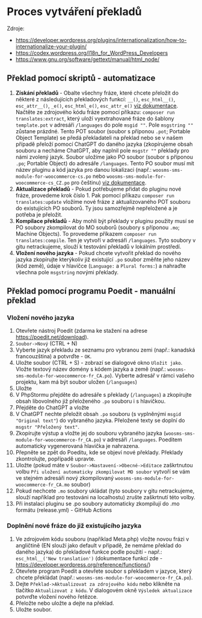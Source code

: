 # Proces vytváření překladů

Zdroje:

- https://developer.wordpress.org/plugins/internationalization/how-to-internationalize-your-plugin/
- https://codex.wordpress.org/I18n_for_WordPress_Developers
- https://www.gnu.org/software/gettext/manual/html_node/

## Překlad pomocí skriptů - automatizace
1. **Získání překladů** - Obalte všechny fráze, které chcete přeložit do některé z následujících překladových funkcí: `__()`, `esc_html__()`, `esc_attr__()`, `_e()`, `esc_html_e()`, `esc_attr_e()` [viz dokumentace](https://developer.wordpress.org/plugins/internationalization/how-to-internationalize-your-plugin/#localization-functions). Načtěte ze zdrojového kódu fráze pomocí příkazu: `composer run translates:extract`, který uloží vyextrahované fráze do šablony `template.pot` v adresáři `/languages` do pole `msgid ""`. Pole `msgstring ""` zůstane prázdné. Tento POT soubor (soubor s příponou `.pot`; Portable Object Template) se předá překladateli na překlad nebo se v našem případě přeloží pomocí ChatGPT do daného jazyka (zkopírujeme obsah souboru a necháme ChatGPT, aby naplnil pole `msgstr ""` překlady pro námi zvolený jazyk. Soubor uložíme jako PO soubor (soubor s příponou `.po`; Portable Object) do adresáře `/languages`. Tento PO soubor musí mít název pluginu a kód jazyka pro danou lokalizaci (např.: `woosms-sms-module-for-woocommerce-cs.po` nebo `woosms-sms-module-for-woocommerce-cs_CZ.po` pro češtinu) [viz dokumentace](https://developer.wordpress.org/plugins/internationalization/localization/#using-localizations).
2. **Aktualizace překladů** - Pokud potřebujeme přidat do pluginu nové fráze, provedeme krok číslo 1. Pak pomocí příkazu `composer run translates:update` vložíme nové fráze z aktualizovaného POT souboru do existujících PO souborů. Ty jsou samozřejmě nepřeložené a je potřeba je přeložit.
3. **Kompilace překladů** - Aby mohli být překlady v pluginu použity musí se PO soubory zkompilovat do MO souborů (soubory s příponou `.mo`; Machine Objects). To provedeme příkazem `composer run translates:compile`. Ten je vytvoří v adresáři `/languages`. Tyto soubory v gitu netrackujeme, slouží k testování překladů v lokálním prostředí. 
4. **Vložení nového jazyka** - Pokud chcete vytvořit překlad do nového jazyka zkopírujte kterýkoliv již existující `.po` soubor změňte jeho název (kód země), údaje v hlavičce (`Language:` a `Plural forms:`) a nahraďte všechna pole `msgstring` novými překlady. 

## Překlad pomocí programu Poedit - manuální překlad
### Vložení nového jazyka
1. Otevřete nástroj Poedit (zdarma ke stažení na adrese https://poedit.net/download).
2. `Soubor->Nový` (CTRL + N)
3. Vyberte jazyk překladu ze seznamu pro vybranou zemi (např.: kanadská francouzština) a potvrďte - `OK`.
4. Uložte soubor (CTRL + S) - zobrazí se dialogové okno `Uložit jako`. Vložte textový název domény s kódem jazyka a země (např.: `woosms-sms-module-for-woocommerce-fr_CA.po`). Vyberte adresář v rámci vašeho projektu, kam má být soubor uložen (`/languages`)
5. Uložte
6. V PhpStormu přejděte do adresáře s překlady (`/languages`) a zkopírujte obsah libovolného již přeloženého `.po` souboru i s hlavičkou.
7. Přejděte do ChatGPT a vložte
8. V ChatGPT nechte přeložit obsah `.po` souboru (s vyplněnými `msgid "Original text"`) do vybraného jazyka. Přeložené texty se doplní do `msgstr "Přeložený text"`.
9. Zkopírujte výstup a vložte jej do souboru vybraného jazyka (`woosms-sms-module-for-woocommerce-fr_CA.po`) v adresáři `/languages`. Poeditem automaticky vygenerovaná hlavička je nahrazena. 
10. Přepněte se zpět do Poeditu, kde se objeví nové překlady. Překlady zkontrolujte, popřípadě upravte.
11. Uložte (pokud máte v `Soubor->Nastavení->Obecné->Editace` zaškrtnutou volbu `Při uložení automaticky zkompilovat MO soubor` vytvoří se vám ve stejném adresáři nový zkompilovaný `woosms-sms-module-for-woocommerce-fr_CA.mo` soubor)
12. Pokud nechcete `.mo` soubory ukládat (tyto soubory v gitu netrackujeme, slouží například pro testováni na localhostu) zrušte zaškrtnutí této volby.
13. Při instalaci pluginu se .po soubory automaticky zkompilují do .mo formátu (release.yml) - GitHub Actions

### Doplnění nové fráze do již existujícího jazyka
1. Ve zdrojovém kódu souboru (například Meta.php) vložte novou frázi v angličtině (EN slouží jako default v případě, že nemáme překlad do daného jazyka) do překladové funkce podle použití -  např.: `esc_html__('New translation')`  (dokumentace funkcí zde - https://developer.wordpress.org/reference/functions/)
2. Otevřete program Poedit a otevřete soubor s překladem v jazyce, který chcete překládat (např.: `woosms-sms-module-for-woocommerce-fr_CA.po`).
3. Dejte `Překlad->Aktualizovat za zdrojového kódu` nebo klikněte na tlačítko `Aktualizovat z kódu`. V dialogovém okně `Výsledek aktualizace` potvrďte vložení nového řetězce.
4. Přeložte nebo uložte a dejte na překlad.
5. Uložte soubor.